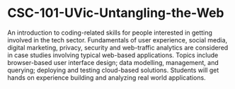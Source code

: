 # CSC-101-UVic-Untangling-the-Web
An introduction to coding-related skills for people interested in getting involved in the tech sector.  Fundamentals of user experience, social media, digital marketing, privacy, security and web-traffic analytics are considered in case studies involving typical web-based applications. Topics include browser-based user interface design; data modelling, management, and querying; deploying and testing cloud-based solutions.  Students will get hands on experience building and analyzing real world applications.
